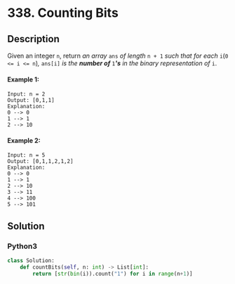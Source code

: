 # 338. Counting Bits

## Description
Given an integer `n`, return *an array* `ans` *of length* `n + 1` *such that for each* `i`(`0 <= i <= n`)*,* `ans[i]` *is the **number of*** `1`***'s** in the binary representation of* `i`.

#### Example 1:
```
Input: n = 2
Output: [0,1,1]
Explanation:
0 --> 0
1 --> 1
2 --> 10
```

#### Example 2:
```
Input: n = 5
Output: [0,1,1,2,1,2]
Explanation:
0 --> 0
1 --> 1
2 --> 10
3 --> 11
4 --> 100
5 --> 101
```


## Solution

### Python3
```python
class Solution:
    def countBits(self, n: int) -> List[int]:
        return [str(bin(i)).count("1") for i in range(n+1)]
```